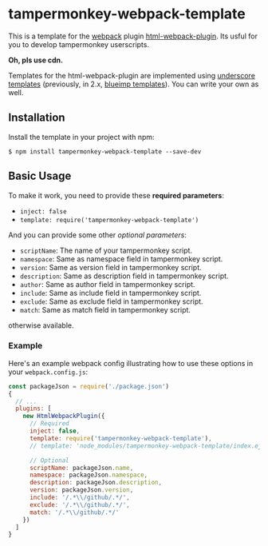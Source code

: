 # tampermonkey-webpack-template

This is a template for the [webpack](http://webpack.github.io/) plugin [html-webpack-plugin](https://www.npmjs.com/package/html-webpack-plugin).
Its usful for you to develop tampermonkey userscripts.

**Oh, pls use cdn.**

Templates for the html-webpack-plugin are implemented using [underscore templates](http://underscorejs.org/#template)
(previously, in 2.x, [blueimp templates](https://github.com/blueimp/JavaScript-Templates)). You can write your own as
well.

## Installation

Install the template in your project with npm:

```shell
$ npm install tampermonkey-webpack-template --save-dev
```

## Basic Usage

To make it work, you need to provide these **required parameters**:

- `inject: false`
- `template: require('tampermonkey-webpack-template')`

And you can provide some other *optional parameters*:
- `scriptName`: The name of your tampermonkey script.
- `namespace`: Same as namespace field in tampermonkey script.
- `version`: Same as version field in tampermonkey script.
- `description`: Same as description field in tampermonkey script.
- `author`: Same as author field in tampermonkey script.
- `include`: Same as include field in tampermonkey script.
- `exclude`: Same as exclude field in tampermonkey script.
- `match`: Same as match field in tampermonkey script.

otherwise available.

### Example

Here's an example webpack config illustrating how to use these options in your `webpack.config.js`:

```js
const packageJson = require('./package.json')
{
  // ...
  plugins: [
    new HtmlWebpackPlugin({
      // Required
      inject: false,
      template: require('tampermonkey-webpack-template'),
      // template: 'node_modules/tampermonkey-webpack-template/index.ejs',

      // Optional
      scriptName: packageJson.name,
      namespace: packageJson.namespace,
      description: packageJson.description,
      version: packageJson.version,
      include: '/.*\\/github/.*/',
      exclude: '/.*\\/github/.*/',
      match: '/.*\\/github/.*/'
    })
  ]
}
```
